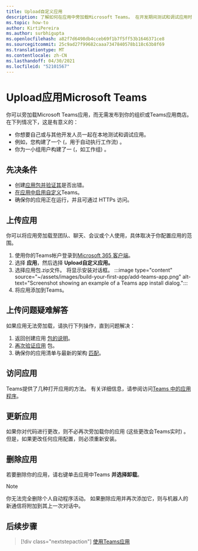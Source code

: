 ```yaml
---
title: Upload自定义应用
description: 了解如何在应用中旁加载Microsoft Teams。 在开发期间测试和调试应用时，旁加载很常见。
ms.topic: how-to
author: KirtiPereira
ms.author: surbhigupta
ms.openlocfilehash: a82f7d6498db4cceb69f1b7f5ff53b1646371ce8
ms.sourcegitcommit: 25c9ad27f99682caaa7347840578b118c63b8f69
ms.translationtype: MT
ms.contentlocale: zh-CN
ms.lasthandoff: 04/30/2021
ms.locfileid: "52101567"
---
```

# <a name="upload-your-app-in-microsoft-teams"></a>Upload应用Microsoft Teams

你可以旁加载Microsoft Teams应用，而无需发布到你的组织或Teams应用商店。 在下列情况下，这是有意义的：

* 你想要自己或与其他开发人员一起在本地测试和调试应用。
* 例如，您构建了一个 (，用于自动执行工作流) 。
* 你为一小组用户构建了一 (，如工作组) 。

## <a name="prerequisites"></a>先决条件

* 创建[应用包并](~/concepts/build-and-test/apps-package.md)[验证其](https://dev.teams.microsoft.com/appvalidation.html)是否出错。
* [在应用中启用自定义](~/concepts/build-and-test/prepare-your-o365-tenant.md#enable-custom-teams-apps-and-turn-on-custom-app-uploading)Teams。
* 确保你的应用正在运行，并且可通过 HTTPs 访问。

## <a name="upload-your-app"></a>上传应用

你可以将应用旁加载至团队、聊天、会议或个人使用，具体取决于你配置应用的范围。

1. 使用你的Teams帐户登录到[Microsoft 365 客户端](~/build-your-first-app/build-and-run.md#prerequisites)。
1. 选择 **应用**，然后选择 **Upload自定义应用。**
1. 选择应用包.zip文件。 将显示安装对话框。
:::image type="content" source="~/assets/images/build-your-first-app/add-teams-app.png" alt-text="Screenshot showing an example of a Teams app install dialog.":::
1. 将应用添加到Teams。

## <a name="troubleshoot-upload-issues"></a>上传问题疑难解答

如果应用无法旁加载，请执行下列操作，直到问题解决：

1. 返回创建应用 [包的说明](../../concepts/build-and-test/apps-package.md)。
1. [再次验证应用](https://dev.teams.microsoft.com/appvalidation.html) 包。
1. 确保你的应用清单与最新的架构 [匹配](../../resources/schema/manifest-schema.md)。

## <a name="access-your-app"></a>访问应用

Teams提供了几种打开应用的方法。 有关详细信息，请参阅访问[Teams 中的应用程序](https://support.microsoft.com/office/access-your-apps-in-teams-0758cb09-9e85-40e7-a974-51df7734646a)。

## <a name="update-your-app"></a>更新应用

如果你对代码进行更改，则不必再次旁加载你的应用 (这些更改会Teams实时) 。 但是，如果更改任何应用配置，则必须重新安装。

## <a name="remove-your-app"></a>删除应用

若要删除你的应用，请右键单击应用中Teams **并选择卸载**。

> [!NOTE]
> 你无法完全删除个人自动程序活动。 如果删除应用并再次添加它，则与机器人的新通信将附加到其上一次对话中。

## <a name="next-step"></a>后续步骤

> [!div class="nextstepaction"]
> [使用Teams应用](https://support.microsoft.com/office/apps-and-services-cc1fba57-9900-4634-8306-2360a40c665b?ui=en-us&rs=en-us&ad=us)
